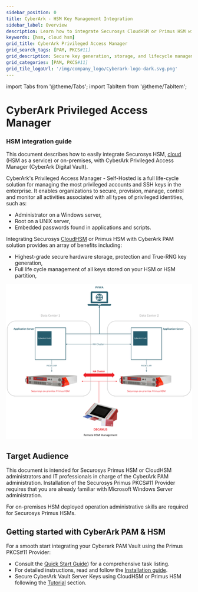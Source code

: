 ```yaml
---
sidebar_position: 0
title: CyberArk - HSM Key Management Integration
sidebar_label: Overview
description: Learn how to integrate Securosys CloudHSM or Primus HSM with CyberArk Privileged Access Manager for secure key management, compliance, and enterprise identity protection.
keywords: [hsm, cloud hsm]
grid_title: CyberArk Privileged Access Manager
grid_search_tags: [PAM, PKCS#11]
grid_description: Secure key generation, storage, and lifecycle management. This ensures compliance with regulatory requirements and enhances security by protecting privileged accounts, SSH keys, and embedded passwords with hardware-grade protection and True-RNG key generation.
grid_categories: [PAM, PKCS#11]
grid_tile_logoUrl: '/img/company_logo/Cyberark-logo-dark.svg.png'
---
```


import Tabs from '@theme/Tabs';
import TabItem from '@theme/TabItem';

# CyberArk Privileged Access Manager
### HSM integration guide

This document describes how to easily integrate Securosys HSM, [cloud](/cloudhsm/overview/) (HSM as a service) or on-premises, with CyberArk Privileged Access Manager (CyberArk Digital Vault).

CyberArk's Privileged Access Manager - Self-Hosted is a full life-cycle solution for managing the most privileged accounts and SSH keys in the enterprise. It enables organizations to secure, provision, manage, control and monitor all activities associated with all types of privileged identities, such as:

- Administrator on a Windows server,
- Root on a UNIX server,
- Embedded passwords found in applications and scripts.

Integrating Securosys [CloudHSM](/cloudhsm/overview/) or Primus HSM with CyberArk PAM solution provides an array of benefits including:
- Highest-grade secure hardware storage, protection and True-RNG key generation,
- Full life cycle management of all keys stored on your HSM or HSM partition,

![](../cyberark/img/Diagram.png)

## Target Audience

This document is intended for Securosys Primus HSM or CloudHSM
administrators and IT professionals in charge of the CyberArk PAM administration. Installation of the Securosys Primus PKCS#11 Provider
requires that you are already familiar with Microsoft Windows Server administration.

For on-premises HSM deployed operation administrative skills are
required for Securosys Primus HSMs.

## Getting started with CyberArk PAM & HSM

For a smooth start integrating your Cyberark PAM Vault using the Primus PKCS#11 Provider:
- Consult the [Quick Start Guide](./quickstart.md)) for a comprehensive task listing.
- For detailed instructions, read and follow the [Installation guide](/cyberark/category/installation).
- Secure CyberArk Vault Server Keys using CloudHSM or Primus HSM following the [Tutorial](/cyberark/category/tutorial/) section.